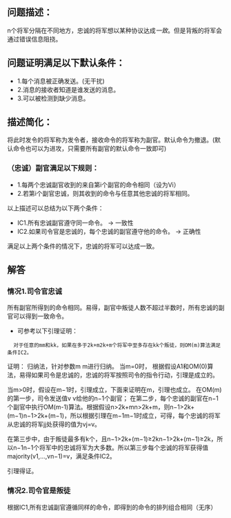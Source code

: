 ## 问题描述：
n个将军分隔在不同地方，忠诚的将军想以某种协议达成*一致*。但是背叛的将军会通过错误信息阻挠。

##  问题证明满足以下默认条件：
* 1.每个消息被正确发送。(无干扰)
* 2.消息的接收者知道是谁发送的消息。
* 3.可以被检测到缺少消息。

## 描述简化：
将此时发令的将军称为发令者，接收命令的将军称为副官。默认命令为撤退。(默认命令也可以为进攻，只需要所有副官的默认命令一致即可)
### （忠诚）副官满足以下规则：
* 1.每两个忠诚副官收到的来自第i个副官的命令相同（设为Vi）
* 2.若第i个副官忠诚，则其收到的命令与任意其他忠诚的将军相同。

以上描述可以总结为以下两个条件：
* IC1.所有忠诚副官遵守同一命令。 -> 一致性
* IC2.如果司令官是忠诚的，每个忠诚的副官遵守他的命令。 -> 正确性

满足以上两个条件的情况下，忠诚的将军可以达成一致。

## 解答
### 情况1.司令官忠诚
所有副官所得到的命令相同。易得，副官中叛徒人数不超过半数时，所有忠诚的副官可以得到一致命令。

* 可参考以下引理证明：
```
  对于任意的mm和kk，如果在多于2k+m2k+m个将军中至多存在kk个叛徒，则OM(m)算法满足条件IC2。
```
证明： 归纳法，针对参数m
m进行归纳。
当m=0时，
根据假设A1和OM(0)算法，易得如果司令是忠诚的，忠诚的将军按照司令的指令行动，引理是成立的。

当m>0时，假设在m−1时，引理成立，下面来证明在m，引理也成立。
在OM(m)的第一步，司令发送值v
v给他的n−1个副官；
在第二步，每个忠诚的副官在n−1个副官中执行OM(m-1)算法。根据假设n>2k+mn>2k+m，则n−1>2k+(m−1)n−1>2k+(m−1)，所以根据引理在m−1m−1时成立，可得，每个忠诚的将军从忠诚的将军jj处获得的值为vj=v。

在第三步中，由于叛徒最多有k个，且n−1>2k+(m−1)≥2kn−1>2k+(m−1)≥2k，所以n−1n−1个将军中的忠诚将军为大多数。所以第三步每个忠诚的将军获得值majority(v1,...,vn−1)=v，满足条件IC2。

引理得证。

### 情况2.司令官是叛徒
根据IC1,所有忠诚副官遵循同样的命令，即得到的命令的排列组合相同（无序）
